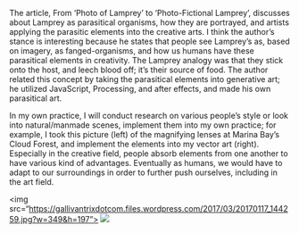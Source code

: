 The article, From ‘Photo of Lamprey’ to ‘Photo-Fictional Lamprey’, discusses about Lamprey as parasitical organisms, how they are portrayed, and artists applying the parasitic elements into the creative arts. I think the author’s stance is interesting because he states that people see Lamprey’s as, based on imagery, as fanged-organisms, and how us humans have these parasitical elements in creativity. The Lamprey analogy was that they stick onto the host, and leech blood off; it’s their source of food. The author related this concept by taking the parasitical elements into generative art; he utilized JavaScript, Processing, and after effects, and made his own parasitical art. 

In my own practice, I will conduct research on various people’s style or look into natural/manmade scenes, implement them into my own practice; for example, I took this picture (left) of the magnifying lenses at Marina Bay’s Cloud Forest, and implement the elements into my vector art (right). Especially in the creative field, people absorb elements from one another to have various kind of advantages. Eventually as humans, we would have to adapt to our surroundings in order to further push ourselves, including in the art field.

<img src=“https://gallivantrixdotcom.files.wordpress.com/2017/03/20170117_144259.jpg?w=349&h=197”>
<img src=”https://instagram.com/p/BYEviG9gL8v/”>

